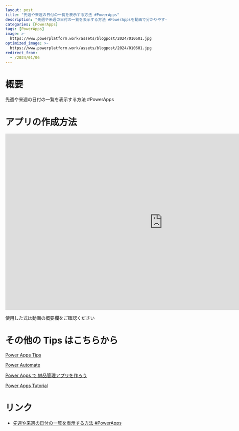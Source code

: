 ```yaml
---
layout: post
title: "先週や来週の日付の一覧を表示する方法 #PowerApps"
description: "先週や来週の日付の一覧を表示する方法 #PowerAppsを動画で分かりやすく解説"
categories: [PowerApps]
tags: [PowerApps]
image: >-
  https://www.powerplatform.work/assets/blogpost/2024/010601.jpg
optimized_image: >-
  https://www.powerplatform.work/assets/blogpost/2024/010601.jpg
redirect_from:
  - /2024/01/06
---
```



#  概要

先週や来週の日付の一覧を表示する方法 #PowerApps


# アプリの作成方法

<iframe width="983" height="553" src="https://www.youtube.com/embed/-sFkhfOQFEE" title="YouTube video player" frameborder="0" allow="accelerometer; autoplay; clipboard-write; encrypted-media; gyroscope; picture-in-picture" allowfullscreen></iframe>


使用した式は動画の概要欄をご確認ください


# その他の Tips はこちらから

[Power Apps Tips](https://www.youtube.com/watch?v=VrAQf3JQ7yM&list=PLVhFi1fb3DqakSLVMn22DDcySXh9jtzi- )


[Power Automate](https://www.youtube.com/watch?v=-YnJYT0ASEM&list=PLVhFi1fb3Dqbzic6GieqnLFgD3aTj-eHA)


[Power Apps で 備品管理アプリを作ろう](https://www.youtube.com/playlist?list=PLVhFi1fb3DqZM3HKb8Hea6XEL96990Fyn)


[Power Apps Tutorial](https://www.youtube.com/playlist?list=PLVhFi1fb3DqalxpL974VvAJvV4iWoSbe_)


# リンク


- [先週や来週の日付の一覧を表示する方法 #PowerApps](https://www.youtube.com/watch?v=-sFkhfOQFEE)


